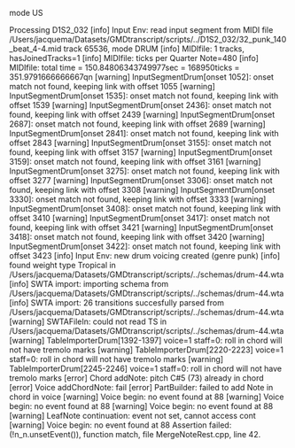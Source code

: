 mode US



Processing D1S2_032
[info] Input Env: read input segment from MIDI file /Users/jacquema/Datasets/GMDtranscript/scripts/../D1S2_032/32_punk_140_beat_4-4.mid track 65536, mode DRUM
[info] MIDIfile: 1 tracks, hasJoinedTracks=1
[info] MIDIfile: ticks per Quarter Note=480
[info] MIDIfile: total time = 150.84806343749977sec = 168950ticks = 351.9791666666667qn
[warning] InputSegmentDrum[onset 1052]: onset match not found, keeping link with offset 1055 
[warning] InputSegmentDrum[onset 1535]: onset match not found, keeping link with offset 1539 
[warning] InputSegmentDrum[onset 2436]: onset match not found, keeping link with offset 2439 
[warning] InputSegmentDrum[onset 2687]: onset match not found, keeping link with offset 2689 
[warning] InputSegmentDrum[onset 2841]: onset match not found, keeping link with offset 2843 
[warning] InputSegmentDrum[onset 3155]: onset match not found, keeping link with offset 3157 
[warning] InputSegmentDrum[onset 3159]: onset match not found, keeping link with offset 3161 
[warning] InputSegmentDrum[onset 3275]: onset match not found, keeping link with offset 3277 
[warning] InputSegmentDrum[onset 3306]: onset match not found, keeping link with offset 3308 
[warning] InputSegmentDrum[onset 3330]: onset match not found, keeping link with offset 3333 
[warning] InputSegmentDrum[onset 3408]: onset match not found, keeping link with offset 3410 
[warning] InputSegmentDrum[onset 3417]: onset match not found, keeping link with offset 3421 
[warning] InputSegmentDrum[onset 3418]: onset match not found, keeping link with offset 3420 
[warning] InputSegmentDrum[onset 3422]: onset match not found, keeping link with offset 3423 
[info] Input Env: new drum voicing created (genre punk)
[info] found weight type Tropical in /Users/jacquema/Datasets/GMDtranscript/scripts/../schemas/drum-44.wta
[info] SWTA import: importing schema from /Users/jacquema/Datasets/GMDtranscript/scripts/../schemas/drum-44.wta
[info] SWTA import: 26 transitions succesfully parsed from /Users/jacquema/Datasets/GMDtranscript/scripts/../schemas/drum-44.wta
[warning] SWTAFileIn: could not read TS in /Users/jacquema/Datasets/GMDtranscript/scripts/../schemas/drum-44.wta
[warning] TableImporterDrum[1392-1397] voice=1 staff=0: roll in chord                     will not have tremolo marks
[warning] TableImporterDrum[2220-2223] voice=1 staff=0: roll in chord                     will not have tremolo marks
[warning] TableImporterDrum[2245-2246] voice=1 staff=0: roll in chord                     will not have tremolo marks
[error] Chord addNote: pitch C#5 (73) already in chord
[error] Voice addChordNote: fail
[error] PartBuilder: failed to add Note in chord in voice
[warning] Voice begin: no event found at 88
[warning] Voice begin: no event found at 88
[warning] Voice begin: no event found at 88
[warning] LeafNote continuation: event not set, cannot access cont
[warning] Voice begin: no event found at 88
Assertion failed: (!n_n.unsetEvent()), function match, file MergeNoteRest.cpp, line 42.



